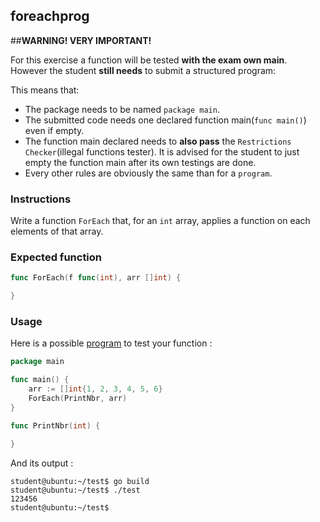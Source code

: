 ## foreachprog

##**WARNING! VERY IMPORTANT!**

For this exercise a function will be tested **with the exam own main**. However the student **still needs** to submit a structured program:

This means that:

- The package needs to be named `package main`.
- The submitted code needs one declared function main(```func main()```) even if empty.
- The function main declared needs to **also pass** the `Restrictions Checker`(illegal functions tester). It is advised for the student to just empty the function main after its own testings are done.
- Every other rules are obviously the same than for a `program`.

### Instructions

Write a function `ForEach` that, for an `int` array, applies a function on each elements of that array.

### Expected function

```go
func ForEach(f func(int), arr []int) {

}
```

### Usage

Here is a possible [program](TODO-LINK) to test your function :

```go
package main

func main() {
	arr := []int{1, 2, 3, 4, 5, 6}
	ForEach(PrintNbr, arr)
}

func PrintNbr(int) {

}
```

And its output :

```console
student@ubuntu:~/test$ go build
student@ubuntu:~/test$ ./test
123456
student@ubuntu:~/test$
```
